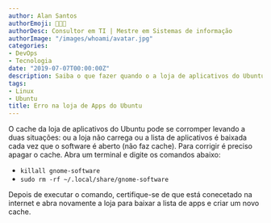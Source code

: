 ```yaml
---
author: Alan Santos
authorEmoji: 👨🏻‍💻
authorDesc: Consultor em TI | Mestre em Sistemas de informação
authorImage: "/images/whoami/avatar.jpg"
categories:
- DevOps
- Tecnologia
date: "2019-07-07T00:00:00Z"
description: Saiba o que fazer quando o a loja de aplicativos do Ubuntu não estiver sendo carregada corretamente ao abrir a aplicação.
tags:
- Linux
- Ubuntu
title: Erro na loja de Apps do Ubuntu
---
```

O cache da loja de aplicativos do Ubuntu pode se corromper levando a duas situações: ou a loja não carrega ou a lista de aplicativos é baixada cada vez que o software é aberto (não faz cache). Para corrigir é preciso apagar o cache. Abra um terminal e digite os comandos abaixo:

- `killall gnome-software`
- `sudo rm -rf ~/.local/share/gnome-software`

Depois de executar o comando, certifique-se de que está conecetado na internet e abra novamente a loja para baixar a lista de apps e criar um novo cache.
